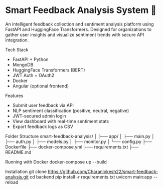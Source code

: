 # Smart Feedback Analysis System 🧠

An intelligent feedback collection and sentiment analysis platform using FastAPI and HuggingFace Transformers. Designed for organizations to gather user insights and visualize sentiment trends with secure API integration.

 Tech Stack
- FastAPI + Python
- MongoDB
- HuggingFace Transformers (BERT)
- JWT Auth + OAuth2
- Docker
- Angular (optional frontend)

 Features
- Submit user feedback via API
- NLP sentiment classification (positive, neutral, negative)
- JWT-secured admin login
- View dashboard with real-time sentiment stats
- Export feedback logs as CSV


 Folder Structure
smart-feedback-analysis/
│
├── app/
│   ├── main.py
│   ├── auth.py
│   ├── models.py
│   ├── monitor.py
│   └── config.py
├── Dockerfile
├── docker-compose.yml
├── requirements.txt
├── README.md


Running with Docker
docker-compose up --build


 Installation
git clone https://github.com/Charanlokesh22/smart-feedback-analysis.git
cd backend
pip install -r requirements.txt
uvicorn main:app --reload
